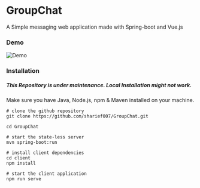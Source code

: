 # GroupChat

A Simple messaging web application made with Spring-boot and Vue.js

### Demo
![Demo](./final.gif)

### Installation
##### This Repository is under maintenance. Local Installation might not work.
Make sure you have Java, Node.js, npm & Maven installed on your machine.
```shell
# clone the github repository
git clone https://github.com/sharief007/GroupChat.git

cd GroupChat

# start the state-less server
mvn spring-boot:run

# install client dependencies
cd client
npm install

# start the client application
npm run serve
```